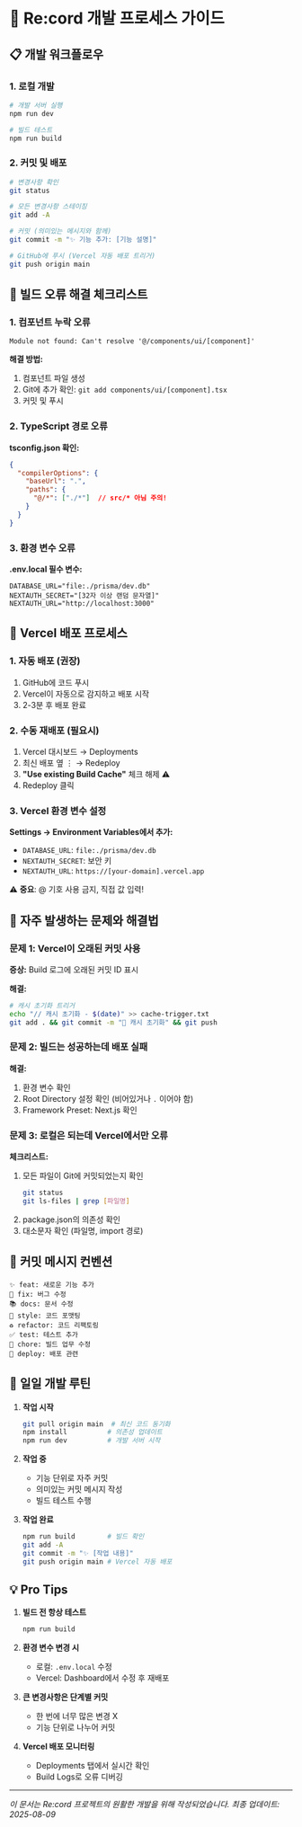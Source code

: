 # 🚀 Re:cord 개발 프로세스 가이드

## 📋 개발 워크플로우

### 1. 로컬 개발
```bash
# 개발 서버 실행
npm run dev

# 빌드 테스트
npm run build
```

### 2. 커밋 및 배포
```bash
# 변경사항 확인
git status

# 모든 변경사항 스테이징
git add -A

# 커밋 (의미있는 메시지와 함께)
git commit -m "✨ 기능 추가: [기능 설명]"

# GitHub에 푸시 (Vercel 자동 배포 트리거)
git push origin main
```

## 🔧 빌드 오류 해결 체크리스트

### 1. 컴포넌트 누락 오류
```
Module not found: Can't resolve '@/components/ui/[component]'
```

**해결 방법:**
1. 컴포넌트 파일 생성
2. Git에 추가 확인: `git add components/ui/[component].tsx`
3. 커밋 및 푸시

### 2. TypeScript 경로 오류
**tsconfig.json 확인:**
```json
{
  "compilerOptions": {
    "baseUrl": ".",
    "paths": {
      "@/*": ["./*"]  // src/* 아님 주의!
    }
  }
}
```

### 3. 환경 변수 오류
**.env.local 필수 변수:**
```env
DATABASE_URL="file:./prisma/dev.db"
NEXTAUTH_SECRET="[32자 이상 랜덤 문자열]"
NEXTAUTH_URL="http://localhost:3000"
```

## 🚀 Vercel 배포 프로세스

### 1. 자동 배포 (권장)
1. GitHub에 코드 푸시
2. Vercel이 자동으로 감지하고 배포 시작
3. 2-3분 후 배포 완료

### 2. 수동 재배포 (필요시)
1. Vercel 대시보드 → Deployments
2. 최신 배포 옆 ⋮ → Redeploy
3. **"Use existing Build Cache"** 체크 해제 ⚠️
4. Redeploy 클릭

### 3. Vercel 환경 변수 설정
**Settings → Environment Variables에서 추가:**
- `DATABASE_URL`: `file:./prisma/dev.db`
- `NEXTAUTH_SECRET`: 보안 키
- `NEXTAUTH_URL`: `https://[your-domain].vercel.app`

⚠️ **중요**: @ 기호 사용 금지, 직접 값 입력!

## 🐛 자주 발생하는 문제와 해결법

### 문제 1: Vercel이 오래된 커밋 사용
**증상:** Build 로그에 오래된 커밋 ID 표시

**해결:**
```bash
# 캐시 초기화 트리거
echo "// 캐시 초기화 - $(date)" >> cache-trigger.txt
git add . && git commit -m "🔧 캐시 초기화" && git push
```

### 문제 2: 빌드는 성공하는데 배포 실패
**해결:**
1. 환경 변수 확인
2. Root Directory 설정 확인 (비어있거나 `.` 이어야 함)
3. Framework Preset: Next.js 확인

### 문제 3: 로컬은 되는데 Vercel에서만 오류
**체크리스트:**
1. 모든 파일이 Git에 커밋되었는지 확인
   ```bash
   git status
   git ls-files | grep [파일명]
   ```
2. package.json의 의존성 확인
3. 대소문자 확인 (파일명, import 경로)

## 📝 커밋 메시지 컨벤션

```
✨ feat: 새로운 기능 추가
🐛 fix: 버그 수정
📚 docs: 문서 수정
🎨 style: 코드 포맷팅
♻️ refactor: 코드 리팩토링
✅ test: 테스트 추가
🔧 chore: 빌드 업무 수정
🚀 deploy: 배포 관련
```

## 🔄 일일 개발 루틴

1. **작업 시작**
   ```bash
   git pull origin main  # 최신 코드 동기화
   npm install          # 의존성 업데이트
   npm run dev          # 개발 서버 시작
   ```

2. **작업 중**
   - 기능 단위로 자주 커밋
   - 의미있는 커밋 메시지 작성
   - 빌드 테스트 수행

3. **작업 완료**
   ```bash
   npm run build        # 빌드 확인
   git add -A
   git commit -m "✨ [작업 내용]"
   git push origin main # Vercel 자동 배포
   ```

## 💡 Pro Tips

1. **빌드 전 항상 테스트**
   ```bash
   npm run build
   ```

2. **환경 변수 변경 시**
   - 로컬: `.env.local` 수정
   - Vercel: Dashboard에서 수정 후 재배포

3. **큰 변경사항은 단계별 커밋**
   - 한 번에 너무 많은 변경 X
   - 기능 단위로 나누어 커밋

4. **Vercel 배포 모니터링**
   - Deployments 탭에서 실시간 확인
   - Build Logs로 오류 디버깅

---

*이 문서는 Re:cord 프로젝트의 원활한 개발을 위해 작성되었습니다.*
*최종 업데이트: 2025-08-09*